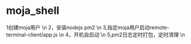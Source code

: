 # moja_shell
1创建moja用户  \n
2，安装nodejs  pm2  \n 
3,指定moja用户启动remote-terminal-client/app.js  \n
4，开机自启动 \n
5,pm2日志定时打包，定时清理  \n
